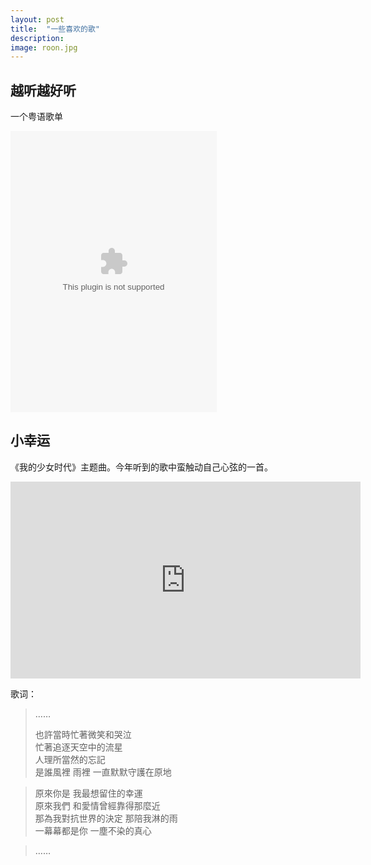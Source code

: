 ```yaml
---
layout: post
title:  "一些喜欢的歌"
description: 
image: roon.jpg
---
```


## 越听越好听

一个粤语歌单

<embed src="http://music.163.com/style/swf/widget.swf?sid=375691140&type=0&auto=1&width=310&height=430" width="330" height="450"  allowNetworking="all"></embed>


## 小幸运

《我的少女时代》主题曲。今年听到的歌中蛮触动自己心弦的一首。

<iframe width="560" height="315" src="https://www.youtube.com/embed/GCgvpwLNvtY" frameborder="0" allowfullscreen></iframe>


歌词：


> ……
> 
> 也許當時忙著微笑和哭泣  
忙著追逐天空中的流星  
人理所當然的忘記  
是誰風裡 雨裡 一直默默守護在原地  

> 原來你是 我最想留住的幸運  
原來我們 和愛情曾經靠得那麼近  
那為我對抗世界的決定 那陪我淋的雨  
一幕幕都是你 一塵不染的真心  

> ……
